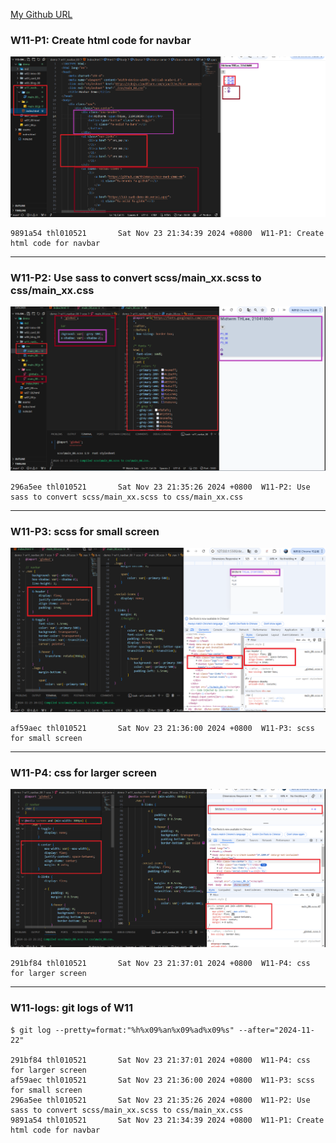 [My Github URL](https://github.com/thl010521/113-sweb-demo-00)

### W11-P1: Create html code for navbar

![](w11-p1.png)

```
9891a54 thl010521       Sat Nov 23 21:34:39 2024 +0800  W11-P1: Create html code for navbar
```

---

### W11-P2: Use sass to convert scss/main_xx.scss to css/main_xx.css

![](w11-p2.png)

```
296a5ee thl010521       Sat Nov 23 21:35:26 2024 +0800  W11-P2: Use sass to convert scss/main_xx.scss to css/main_xx.css
```

---

### W11-P3: scss for small screen

![](w11-p3.png)

```
af59aec thl010521       Sat Nov 23 21:36:00 2024 +0800  W11-P3: scss for small screen
```

---

### W11-P4: css for larger screen

![](w11-p4.png)

```
291bf84 thl010521       Sat Nov 23 21:37:01 2024 +0800  W11-P4: css for larger screen
```

---

### W11-logs: git logs of W11

```
$ git log --pretty=format:"%h%x09%an%x09%ad%x09%s" --after="2024-11-22"

291bf84 thl010521       Sat Nov 23 21:37:01 2024 +0800  W11-P4: css for larger screen
af59aec thl010521       Sat Nov 23 21:36:00 2024 +0800  W11-P3: scss for small screen
296a5ee thl010521       Sat Nov 23 21:35:26 2024 +0800  W11-P2: Use sass to convert scss/main_xx.scss to css/main_xx.css
9891a54 thl010521       Sat Nov 23 21:34:39 2024 +0800  W11-P1: Create html code for navbar


```
